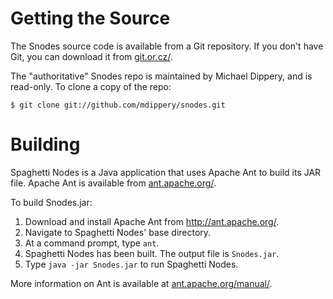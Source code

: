 Getting the Source
==================

The Snodes source code is available from a Git repository. If you don't have
Git, you can download it from [git.or.cz/][git].

The "authoritative" Snodes repo is maintained by Michael Dippery, and is
read-only. To clone a copy of the repo:

    $ git clone git://github.com/mdippery/snodes.git

Building
========

Spaghetti Nodes is a Java application that uses Apache Ant to build its JAR
file. Apache Ant is available from [ant.apache.org/][ant].

To build Snodes.jar:

1. Download and install Apache Ant from http://ant.apache.org/.
2. Navigate to Spaghetti Nodes' base directory.
3. At a command prompt, type `ant`.
4. Spaghetti Nodes has been built. The output file is `Snodes.jar`.
5. Type `java -jar Snodes.jar` to run Spaghetti Nodes.

More information on Ant is available at [ant.apache.org/manual/][ant-manual].

[git]:        http://git.or.cz/
[ant]:        http://ant.apache.org/
[ant-manual]: http://ant.apache.org/manual/
